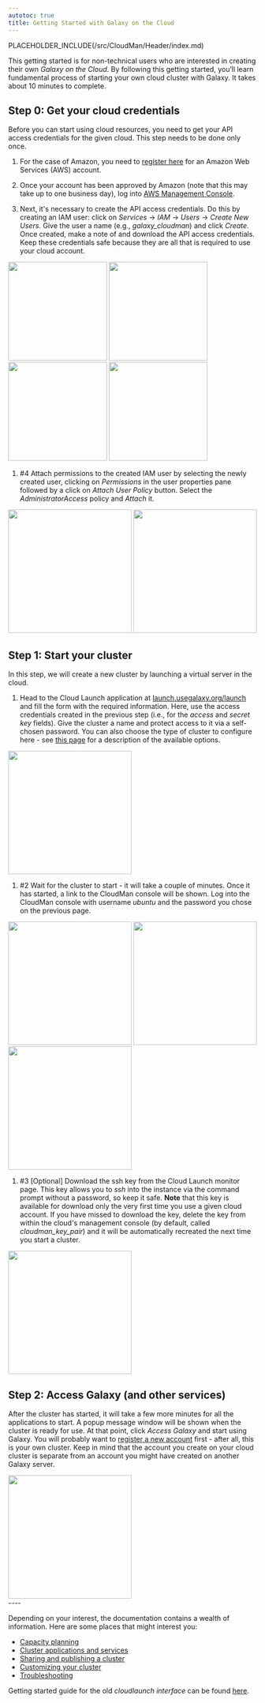```yaml
---
autotoc: true
title: Getting Started with Galaxy on the Cloud
---
```

PLACEHOLDER_INCLUDE(/src/CloudMan/Header/index.md)



<div class='right'></div>

This getting started is for non-technical users who are interested in creating their own *Galaxy on the Cloud*. By following this getting started, you’ll learn fundamental process of starting your own cloud cluster with Galaxy. It takes about 10 minutes to complete.

## Step 0: Get your cloud credentials

Before you can start using cloud resources, you need to get your API access credentials for the given cloud. This step needs to be done only once.

1. For the case of Amazon, you need to [register here](http://aws.amazon.com/) for an Amazon Web Services (AWS) account.

1. Once your account has been approved by Amazon (note that this may take up to one business day), log into [AWS Management Console](https://console.aws.amazon.com/console).

1. Next, it's necessary to create the API access credentials. Do this by creating an IAM user: click on *Services* → *IAM* → *Users* → *Create New Users*. Give the user a name (e.g., *galaxy_cloudman*) and click *Create*. Once created, make a note of and download the API access credentials. Keep these credentials safe because they are all that is required to use your cloud account.

<div class='center'> 
<a href='http://i.imgur.com/PKLI8Gh.png'><img src="http://i.imgur.com/PKLI8Gh.png" alt="" width=200 /></a>
<a href='http://i.imgur.com/IxMqWkl.png'><img src="http://i.imgur.com/IxMqWkl.png" alt="" width=200 /></a>
<a href='http://i.imgur.com/yFL6QRA.png'><img src="http://i.imgur.com/yFL6QRA.png" alt="" width=200 /></a>
<a href='http://i.imgur.com/G81G4Cq.png'><img src="http://i.imgur.com/G81G4Cq.png" alt="" width=200 /></a>
</div>

1. #4 Attach permissions to the created IAM user by selecting the newly created user, clicking on *Permissions* in the user properties pane followed by a click on *Attach User Policy* button. Select the *AdministratorAccess* policy and *Attach* it.

<div class='center'>
<a href='http://i.imgur.com/xSMM43X.png'><img src="http://i.imgur.com/xSMM43X.png" alt="" width=250 /></a>
<a href='http://i.imgur.com/2G2UXf6.png'><img src="http://i.imgur.com/2G2UXf6.png" alt="" width=250 /></a>
</div>

## Step 1: Start your cluster

In this step, we will create a new cluster by launching a virtual server in the cloud.

1. Head to the Cloud Launch application at [launch.usegalaxy.org/launch](https://launch.usegalaxy.org/launch) and fill the form with the required information. Here, use the access credentials created in the previous step (i.e., for the *access* and *secret key* fields). Give the cluster a name and protect access to it via a self-chosen password. You can also choose the type of cluster to configure here - see [this page](/src/CloudMan/ClusterTypes/index.md) for a description of the available options.

<div class='center'>
<a href='http://i.imgur.com/zf9mzXf.png'><img src="http://i.imgur.com/zf9mzXf.png" alt="" width=250 /></a>
</div>

1. #2 Wait for the cluster to start - it will take a couple of minutes. Once it has started, a link to the CloudMan console will be shown. Log into the CloudMan console with username *ubuntu* and the password you chose on the previous page.

<div class='center'>
<a href='http://i.imgur.com/nl9oL3Y.png'><img src="http://i.imgur.com/nl9oL3Y.png" alt="" width=250 /></a>
<a href='http://i.imgur.com/AR767DR.png'><img src="http://i.imgur.com/AR767DR.png" alt="" width=250 /></a>
<a href='http://i.imgur.com/rYCIOyo.png'><img src="http://i.imgur.com/rYCIOyo.png" alt="" width=250 /></a>
</div>

1. #3 [Optional] Download the ssh key from the Cloud Launch monitor page. This key allows you to *ssh* into the instance via the command prompt without a password, so keep it safe. **Note** that this key is available for download only the very first time you use a given cloud account. If you have missed to download the key, delete the key from within the cloud's management console (by default, called *cloudman_key_pair*) and it will be automatically recreated the next time you start a cluster.

<div class='center'>
<a href='http://i.imgur.com/GOFLRuj.png'><img src="http://i.imgur.com/GOFLRuj.png" alt="" width=250 /></a>
</div>
 
## Step 2: Access Galaxy (and other services)

After the cluster has started, it will take a few more minutes for all the applications to start. A popup message window will be shown when the cluster is ready for use. At that point, click *Access Galaxy* and start using Galaxy. You will probably want to [register a new account](https://vimeo.com/75925027) first - after all, this is your own cluster. Keep in mind that the account you create on your cloud cluster is separate from an account you might have created on another Galaxy server.

<div class='center'>
<a href='http://i.imgur.com/x1neAq1.png'><img src="http://i.imgur.com/x1neAq1.png" alt="" width=250 /></a>
</div>
----

Depending on your interest, the documentation contains a wealth of information. Here are some places that might interest you:
* [Capacity planning](/src/CloudMan/CapacityPlanning/index.md)
* [Cluster applications and services](/src/CloudMan/Services/index.md)
* [Sharing and publishing a cluster](/src/CloudMan/Sharing/index.md)
* [Customizing your cluster](/src/CloudMan/CustomizeGalaxyCloud/index.md)
* [Troubleshooting](/src/CloudMan/Troubleshooting/index.md)

Getting started guide for the old *cloudlaunch interface* can be found [here](/src/CloudMan/GettingStarted/Pre201509/index.md).
